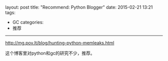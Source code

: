 layout: post
title: "Recommend: Python Blogger"
date: 2015-02-21 13:21
tags:
- GC
categories:
- 推荐
---

<http://mg.pov.lt/blog/hunting-python-memleaks.html>

这个博客里对python和gc的研究不少，推荐。
